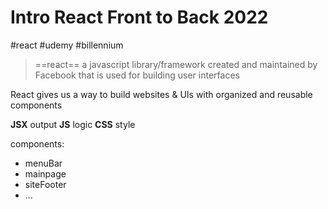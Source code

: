 

# Intro React Front to Back 2022
#react   #udemy  #billennium  


>==react== 
>a javascript library/framework created and maintained by Facebook that is used for building user interfaces

React gives us a way to build websites & UIs with organized and reusable components

__JSX__ output
__JS__ logic
__CSS__ style

components:
- menuBar
- mainpage
- siteFooter
- ...


